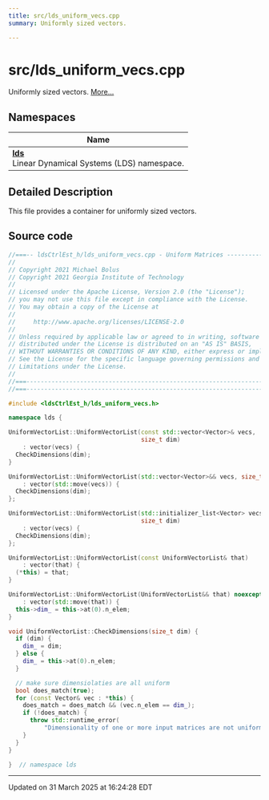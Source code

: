```yaml
---
title: src/lds_uniform_vecs.cpp
summary: Uniformly sized vectors. 

---
```


# src/lds_uniform_vecs.cpp

Uniformly sized vectors.  [More...](#detailed-description)



## Namespaces

| Name           |
| -------------- |
| **[lds](/lds-ctrl-est/docs/api/namespaces/namespacelds/)** <br>Linear Dynamical Systems (LDS) namespace.  |

## Detailed Description



This file provides a container for uniformly sized vectors. 





## Source code

```cpp
//===-- ldsCtrlEst_h/lds_uniform_vecs.cpp - Uniform Matrices --------------===//
//
// Copyright 2021 Michael Bolus
// Copyright 2021 Georgia Institute of Technology
//
// Licensed under the Apache License, Version 2.0 (the "License");
// you may not use this file except in compliance with the License.
// You may obtain a copy of the License at
//
//     http://www.apache.org/licenses/LICENSE-2.0
//
// Unless required by applicable law or agreed to in writing, software
// distributed under the License is distributed on an "AS IS" BASIS,
// WITHOUT WARRANTIES OR CONDITIONS OF ANY KIND, either express or implied.
// See the License for the specific language governing permissions and
// Limitations under the License.
//
//===----------------------------------------------------------------------===//
//===----------------------------------------------------------------------===//

#include <ldsCtrlEst_h/lds_uniform_vecs.h>

namespace lds {

UniformVectorList::UniformVectorList(const std::vector<Vector>& vecs,
                                     size_t dim)
    : vector(vecs) {
  CheckDimensions(dim);
}

UniformVectorList::UniformVectorList(std::vector<Vector>&& vecs, size_t dim)
    : vector(std::move(vecs)) {
  CheckDimensions(dim);
};

UniformVectorList::UniformVectorList(std::initializer_list<Vector> vecs,
                                     size_t dim)
    : vector(vecs) {
  CheckDimensions(dim);
};

UniformVectorList::UniformVectorList(const UniformVectorList& that)
    : vector(that) {
  (*this) = that;
}

UniformVectorList::UniformVectorList(UniformVectorList&& that) noexcept
    : vector(std::move(that)) {
  this->dim_ = this->at(0).n_elem;
}

void UniformVectorList::CheckDimensions(size_t dim) {
  if (dim) {
    dim_ = dim;
  } else {
    dim_ = this->at(0).n_elem;
  }

  // make sure dimensiolaties are all uniform
  bool does_match(true);
  for (const Vector& vec : *this) {
    does_match = does_match && (vec.n_elem == dim_);
    if (!does_match) {
      throw std::runtime_error(
          "Dimensionality of one or more input matrices are not uniform.");
    }
  }
}

}  // namespace lds
```


-------------------------------

Updated on 31 March 2025 at 16:24:28 EDT
